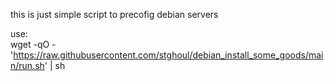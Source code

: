 this is just simple script to precofig debian servers

use:    
wget -qO - 'https://raw.githubusercontent.com/stghoul/debian_install_some_goods/main/run.sh' | sh    


